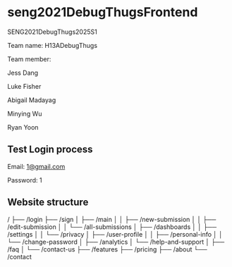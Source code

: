 # seng2021DebugThugsFrontend

SENG2021DebugThugs2025S1

Team name: H13ADebugThugs

Team member:

Jess Dang 

Luke Fisher 

Abigail Madayag 

Minying Wu 

Ryan Yoon


## Test Login process

Email: 1@gmail.com

Password: 1


## Website structure 
/ ├── /login ├── /sign │ ├── /main │ │ ├── /new-submission │ │ ├── /edit-submission │ │ └── /all-submissions │ ├── /dashboards │ │ ├── /settings │ │ └── /privacy │ ├── /user-profile │ │ ├── /personal-info │ │ └── /change-password │ ├── /analytics │ └── /help-and-support │ ├── /faq │ └── /contact-us ├── /features ├── /pricing ├── /about └── /contact